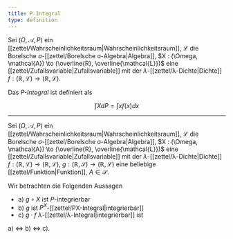 ```yaml
---
title: P-Integral
type: definition
---
```


Sei $(\Omega, \mathcal{A}, P)$ ein [[zettel/Wahrscheinlichkeitsraum|Wahrscheinlichkeitsraum]], $\mathcal{L}$ die Borelsche $\sigma$-[[zettel/Borelsche σ-Algebra|Algebra]], $X : (\Omega, \mathcal{A}) \to (\overline{R}, \overline{\mathcal{L}})$ eine [[zettel/Zufallsvariable|Zufallsvariable]] mit der $\lambda$-[[zettel/λ-Dichte|Dichte]] $f : (\mathbb{R}, \mathcal{L}) \to (\mathbb{R}, \mathcal{L})$.

Das *$P$-Integral* ist definiert als

$$
	\int X dP = \int x f(x) dx
$$

---

Sei $(\Omega, \mathcal{A}, P)$ ein [[zettel/Wahrscheinlichkeitsraum|Wahrscheinlichkeitsraum]], $\mathcal{L}$ die Borelsche $\sigma$-[[zettel/Borelsche σ-Algebra|Algebra]], $X : (\Omega, \mathcal{A}) \to (\overline{R}, \overline{\mathcal{L}})$ eine [[zettel/Zufallsvariable|Zufallsvariable]] mit der $\lambda$-[[zettel/λ-Dichte|Dichte]] $f : (\mathbb{R}, \mathcal{L}) \to (\mathbb{R}, \mathcal{L})$, $g : (\mathbb{R}, \mathscr{S}) \to (\mathbb{R}, \mathcal{L})$ eine beliebige [[zettel/Funktion|Funktion]],  $A \in \mathscr{S}$.

Wir betrachten die Folgenden Aussagen
- a) $g \circ X$ ist $P$-integrierbar
- b) $g$ ist $P^X$-[[zettel/PX-Integral|integrierbar]]
- c) $g \cdot f$ $\lambda$-[[zettel/λ-Integral|integrierbar]] ist

a) $\iff$ b) $\iff$ c).